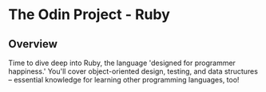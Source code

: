 # The Odin Project - Ruby

## Overview

Time to dive deep into Ruby, the language 'designed for programmer happiness.' You'll cover object-oriented design, testing, and data structures – essential knowledge for learning other programming languages, too!
